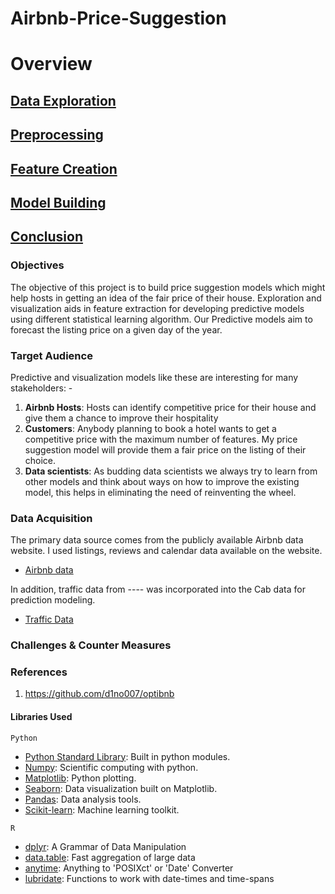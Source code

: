 # Airbnb-Price-Suggestion

# Overview

## [Data Exploration](data_exploration/exploration.md)

## [Preprocessing](preprocessing/cleaning.md)

## [Feature Creation](feature_creation/features.md)

## [Model Building](model_building/model.md)

## [Conclusion](conclusion/conclusion.md) 

### Objectives

The objective of this project is to build price suggestion models which might help hosts in getting an idea of the fair price of their house. Exploration and visualization aids in feature extraction for developing predictive models using different statistical learning algorithm. Our Predictive models aim to forecast the listing price on a given day of the year.

### Target Audience

Predictive and visualization models like these are interesting for many stakeholders: -
1.	**Airbnb Hosts**: Hosts can identify competitive price for their house and give them a chance to improve their hospitality 
2.	**Customers**: Anybody planning to book a hotel wants to get a competitive price with the maximum number of features. My price suggestion model will provide them a fair price on the listing of their choice.
3.	**Data scientists**: As budding data scientists we always try to learn from other models and think about ways on how to improve the existing model, this helps in eliminating the need of reinventing the wheel.

### Data Acquisition

The primary data source comes from the publicly available Airbnb data website. I used listings, reviews and calendar data available on the website.

* [Airbnb data](http://insideairbnb.com/get-the-data.html)

In addition, traffic data from ---- was incorporated into the Cab data for prediction modeling.

* [Traffic Data]()

### Challenges & Counter Measures


### References
1. https://github.com/d1no007/optibnb

#### Libraries Used

`Python`
* [Python Standard Library](https://docs.python.org/2/library/): Built in python modules.
* [Numpy](http://www.numpy.org/): Scientific computing with python.
* [Matplotlib](http://matplotlib.org/): Python plotting.
* [Seaborn](http://seaborn.pydata.org/): Data visualization built on Matplotlib.
* [Pandas](http://pandas.pydata.org/): Data analysis tools.
* [Scikit-learn](http://scikit-learn.org/stable/): Machine learning toolkit.

`R`
* [dplyr](https://cran.r-project.org/web/packages/dplyr/dplyr.pdf): A Grammar of Data Manipulation
* [data.table](https://cran.r-project.org/web/packages/data.table/data.table.pdf): Fast aggregation of large data
* [anytime](https://cran.r-project.org/web/packages/anytime/anytime.pdf): Anything to 'POSIXct' or 'Date' Converter
* [lubridate](https://cran.r-project.org/web/packages/lubridate/lubridate.pdf): Functions to work with date-times and time-spans

